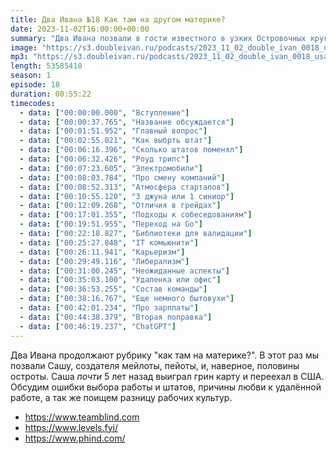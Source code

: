 ```yaml
---
title: Два Ивана №18 Как там на другом материке?
date: 2023-11-02T16:00:00+00:00
summary: "Два Ивана позвали в гости известного в узких Островочных кругах разработчика и поговорили о переезде в США"
image: "https://s3.doubleivan.ru/podcasts/2023_11_02_double_ivan_0018_usa_relocation.jpg"
mp3: "https://s3.doubleivan.ru/podcasts/2023_11_02_double_ivan_0018_usa_relocation.mp3"
length: 53585410
season: 1
episode: 18
duration: 00:55:22
timecodes:
  - data: ["00:00:00.000", "Вступление"]
  - data: ["00:00:37.765", "Название обсуждается"]
  - data: ["00:01:51.952", "Главный вопрос"]
  - data: ["00:02:55.021", "Как выбрть штат"]
  - data: ["00:06:16.396", "Сколько штатов поменял"]
  - data: ["00:06:32.426", "Роуд трипс"]
  - data: ["00:07:23.605", "Электромобили"]
  - data: ["00:08:03.784", "Про смену компаний"]
  - data: ["00:08:52.313", "Атмосфера стартапов"]
  - data: ["00:10:55.120", "3 джуна или 1 синиор"]
  - data: ["00:12:09.268", "Отличия в грейдах"]
  - data: ["00:17:01.355", "Подходы к собеседованиям"]
  - data: ["00:19:51.955", "Переход на Go"]
  - data: ["00:22:18.827", "Библиотеки для валидации"]
  - data: ["00:25:27.848", "IT комьюнити"]
  - data: ["00:26:11.941", "Карьеризм"]
  - data: ["00:29:49.116", "Либерализм"]
  - data: ["00:31:00.245", "Неожиданные аспекты"]
  - data: ["00:35:03.100", "Удаленка или офис"]
  - data: ["00:36:53.255", "Состав команды"]
  - data: ["00:38:16.767", "Еще немного бытовухи"]
  - data: ["00:42:01.234", "Про зарплаты"]
  - data: ["00:44:38.379", "Вторая поправка"]
  - data: ["00:46:19.237", "ChatGPT"]
---
```


Два Ивана продолжают рубрику "как там на материке?". В этот раз мы позвали Сашу, создателя мейлоты, пейоты, и, наверное, половины остроты. Саша _почти_ 5 лет назад выиграл грин карту и переехал в США. Обсудим ошибки выбора работы и штатов, причины любви к удалённой работе, а так же поищем разницу рабочих культур. 

<!-- links -->

- https://www.teamblind.com
- https://www.levels.fyi/
- https://www.phind.com/

